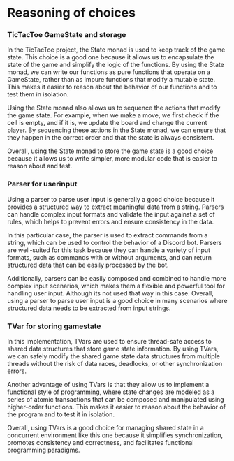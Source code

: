 # Reasoning of choices

### TicTacToe GameState and storage
In the TicTacToe project, the State monad is used to keep track of the game state. This choice is a good one because it allows us to encapsulate the state of the game and simplify the logic of the functions. By using the State monad, we can write our functions as pure functions that operate on a GameState, rather than as impure functions that modify a mutable state. This makes it easier to reason about the behavior of our functions and to test them in isolation.

Using the State monad also allows us to sequence the actions that modify the game state. For example, when we make a move, we first check if the cell is empty, and if it is, we update the board and change the current player. By sequencing these actions in the State monad, we can ensure that they happen in the correct order and that the state is always consistent.

Overall, using the State monad to store the game state is a good choice because it allows us to write simpler, more modular code that is easier to reason about and test.

### Parser for userinput
Using a parser to parse user input is generally a good choice because it provides a structured way to extract meaningful data from a string. Parsers can handle complex input formats and validate the input against a set of rules, which helps to prevent errors and ensure consistency in the data. 

In this particular case, the parser is used to extract commands from a string, which can be used to control the behavior of a Discord bot. Parsers are well-suited for this task because they can handle a variety of input formats, such as commands with or without arguments, and can return structured data that can be easily processed by the bot.
 
Additionally, parsers can be easily composed and combined to handle more complex input scenarios, which makes them a flexible and powerful tool for handling user input. Although its not used that way in this case. Overall, using a parser to parse user input is a good choice in many scenarios where structured data needs to be extracted from input strings.

### TVar for storing gamestate
In this implementation, TVars are used to ensure thread-safe access to shared data structures that store game state information. By using TVars, we can safely modify the shared game state data structures from multiple threads without the risk of data races, deadlocks, or other synchronization errors.

Another advantage of using TVars is that they allow us to implement a functional style of programming, where state changes are modeled as a series of atomic transactions that can be composed and manipulated using higher-order functions. This makes it easier to reason about the behavior of the program and to test it in isolation.

Overall, using TVars is a good choice for managing shared state in a concurrent environment like this one because it simplifies synchronization, promotes consistency and correctness, and facilitates functional programming paradigms.